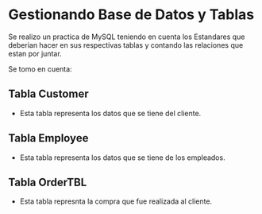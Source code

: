 # Gestionando Base de Datos y Tablas
Se realizo un practica de MySQL teniendo en cuenta los Estandares que 
deberian hacer en sus respectivas tablas y contando las relaciones que estan por juntar.

Se tomo en cuenta:
## Tabla Customer
- Esta tabla representa los datos que se tiene del cliente.
## Tabla Employee
- Esta tabla representa los datos que se tiene de los empleados.
## Tabla OrderTBL
- Esta tabla represnta la compra que fue realizada al cliente.
